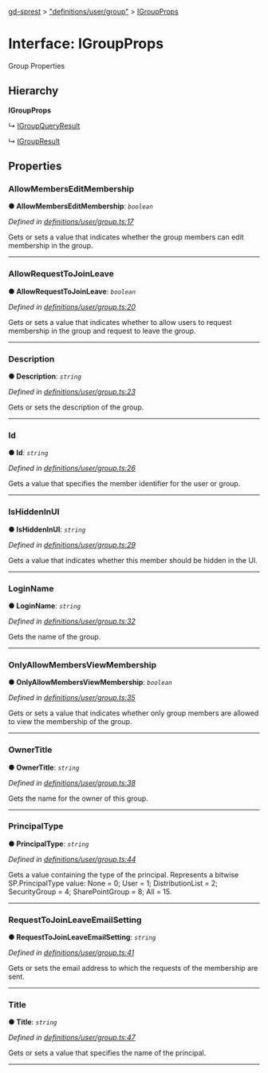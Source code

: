 [gd-sprest](../README.md) > ["definitions/user/group"](../modules/_definitions_user_group_.md) > [IGroupProps](../interfaces/_definitions_user_group_.igroupprops.md)



# Interface: IGroupProps


Group Properties

## Hierarchy

**IGroupProps**

↳  [IGroupQueryResult](_definitions_user_group_.igroupqueryresult.md)




↳  [IGroupResult](_definitions_user_group_.igroupresult.md)









## Properties
<a id="allowmemberseditmembership"></a>

###  AllowMembersEditMembership

**●  AllowMembersEditMembership**:  *`boolean`* 

*Defined in [definitions/user/group.ts:17](https://github.com/gunjandatta/sprest/blob/3de79f1/src/definitions/user/group.ts#L17)*



Gets or sets a value that indicates whether the group members can edit membership in the group.




___

<a id="allowrequesttojoinleave"></a>

###  AllowRequestToJoinLeave

**●  AllowRequestToJoinLeave**:  *`boolean`* 

*Defined in [definitions/user/group.ts:20](https://github.com/gunjandatta/sprest/blob/3de79f1/src/definitions/user/group.ts#L20)*



Gets or sets a value that indicates whether to allow users to request membership in the group and request to leave the group.




___

<a id="description"></a>

###  Description

**●  Description**:  *`string`* 

*Defined in [definitions/user/group.ts:23](https://github.com/gunjandatta/sprest/blob/3de79f1/src/definitions/user/group.ts#L23)*



Gets or sets the description of the group.




___

<a id="id"></a>

###  Id

**●  Id**:  *`string`* 

*Defined in [definitions/user/group.ts:26](https://github.com/gunjandatta/sprest/blob/3de79f1/src/definitions/user/group.ts#L26)*



Gets a value that specifies the member identifier for the user or group.




___

<a id="ishiddeninui"></a>

###  IsHiddenInUI

**●  IsHiddenInUI**:  *`string`* 

*Defined in [definitions/user/group.ts:29](https://github.com/gunjandatta/sprest/blob/3de79f1/src/definitions/user/group.ts#L29)*



Gets a value that indicates whether this member should be hidden in the UI.




___

<a id="loginname"></a>

###  LoginName

**●  LoginName**:  *`string`* 

*Defined in [definitions/user/group.ts:32](https://github.com/gunjandatta/sprest/blob/3de79f1/src/definitions/user/group.ts#L32)*



Gets the name of the group.




___

<a id="onlyallowmembersviewmembership"></a>

###  OnlyAllowMembersViewMembership

**●  OnlyAllowMembersViewMembership**:  *`boolean`* 

*Defined in [definitions/user/group.ts:35](https://github.com/gunjandatta/sprest/blob/3de79f1/src/definitions/user/group.ts#L35)*



Gets or sets a value that indicates whether only group members are allowed to view the membership of the group.




___

<a id="ownertitle"></a>

###  OwnerTitle

**●  OwnerTitle**:  *`string`* 

*Defined in [definitions/user/group.ts:38](https://github.com/gunjandatta/sprest/blob/3de79f1/src/definitions/user/group.ts#L38)*



Gets the name for the owner of this group.




___

<a id="principaltype"></a>

###  PrincipalType

**●  PrincipalType**:  *`string`* 

*Defined in [definitions/user/group.ts:44](https://github.com/gunjandatta/sprest/blob/3de79f1/src/definitions/user/group.ts#L44)*



Gets a value containing the type of the principal. Represents a bitwise SP.PrincipalType value: None = 0; User = 1; DistributionList = 2; SecurityGroup = 4; SharePointGroup = 8; All = 15.




___

<a id="requesttojoinleaveemailsetting"></a>

###  RequestToJoinLeaveEmailSetting

**●  RequestToJoinLeaveEmailSetting**:  *`string`* 

*Defined in [definitions/user/group.ts:41](https://github.com/gunjandatta/sprest/blob/3de79f1/src/definitions/user/group.ts#L41)*



Gets or sets the email address to which the requests of the membership are sent.




___

<a id="title"></a>

###  Title

**●  Title**:  *`string`* 

*Defined in [definitions/user/group.ts:47](https://github.com/gunjandatta/sprest/blob/3de79f1/src/definitions/user/group.ts#L47)*



Gets or sets a value that specifies the name of the principal.




___


